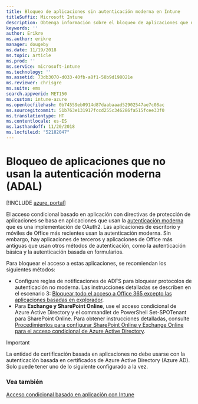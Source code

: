 ```yaml
---
title: Bloqueo de aplicaciones sin autenticación moderna en Intune
titleSuffix: Microsoft Intune
description: Obtenga información sobre el bloqueo de aplicaciones que no usan la autenticación moderna (ADAL).
keywords: ''
author: Erikre
ms.author: erikre
manager: dougeby
ms.date: 11/19/2018
ms.topic: article
ms.prod: ''
ms.service: microsoft-intune
ms.technology: ''
ms.assetid: 73db3070-d033-40fb-a8f1-58b9d198021e
ms.reviewer: chrisgre
ms.suite: ems
search.appverid: MET150
ms.custom: intune-azure
ms.openlocfilehash: 0b74559eb0914d87daabaaad52902547ae7c08ac
ms.sourcegitcommit: 51b763e131917fccd255c346286fa515fcee33f0
ms.translationtype: HT
ms.contentlocale: es-ES
ms.lasthandoff: 11/20/2018
ms.locfileid: "52182047"
---
```

# <a name="block-apps-that-do-not-use-modern-authentication-adal"></a>Bloqueo de aplicaciones que no usan la autenticación moderna (ADAL)

[!INCLUDE [azure_portal](./includes/azure_portal.md)]

El acceso condicional basado en aplicación con directivas de protección de aplicaciones se basa en aplicaciones que usan la [autenticación moderna](https://support.office.com/article/Using-Office-365-modern-authentication-with-Office-clients-776c0036-66fd-41cb-8928-5495c0f9168a) que es una implementación de OAuth2. Las aplicaciones de escritorio y móviles de Office más recientes usan la autenticación moderna. Sin embargo, hay aplicaciones de terceros y aplicaciones de Office más antiguas que usan otros métodos de autenticación, como la autenticación básica y la autenticación basada en formularios.

Para bloquear el acceso a estas aplicaciones, se recomiendan los siguientes métodos:

* Configure reglas de notificaciones de ADFS para bloquear protocolos de autenticación no moderna. Las instrucciones detalladas se describen en el escenario 3: [Bloquear todo el acceso a Office 365 excepto las aplicaciones basadas en explorador](https://technet.microsoft.com/library/dn592182.aspx).
* Para **Exchange y SharePoint Online**, use el acceso condicional de Azure Active Directory y el commandlet de PowerShell Set-SPOTenant para SharePoint Online. Para obtener instrucciones detalladas, consulte [Procedimientos para configurar SharePoint Online y Exchange Online para el acceso condicional de Azure Active Directory](https://docs.microsoft.com/azure/active-directory/active-directory-conditional-access-no-modern-authentication#legacy-authentication-protocols).


>[!IMPORTANT]
>La entidad de certificación basada en aplicaciones no debe usarse con la autenticación basada en certificados de Azure Active Directory (Azure AD). Solo puede tener uno de lo siguiente configurado a la vez.

### <a name="see-also"></a>Vea también
[Acceso condicional basado en aplicación con Intune](app-based-conditional-access-intune.md)

